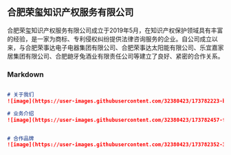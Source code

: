 ## 合肥荣玺知识产权服务有限公司

合肥荣玺知识产权服务有限公司成立于2019年5月，在知识产权保护领域具有丰富的经验，是一家为商标、专利侵权纠纷提供法律咨询服务的企业。自公司成立以来，与合肥荣事达电子电器集团有限公司、合肥荣事达太阳能有限公司、乐宜嘉家居集团有限公司、合肥龅牙兔酒业有限责任公司等建立了良好、紧密的合作关系。

### Markdown

```markdown

# 关于我们
![image](https://user-images.githubusercontent.com/32380423/173782223-b3b0cbf6-ceb9-4432-818d-9953b0f2d0f1.png)

# 业务介绍
![image](https://user-images.githubusercontent.com/32380423/173782457-f4b9f5e1-0672-476c-a009-590a6a268938.png)


# 合作品牌
![image](https://user-images.githubusercontent.com/32380423/173782352-30940109-ae19-4c56-9158-04cdab471a4c.png)

```
